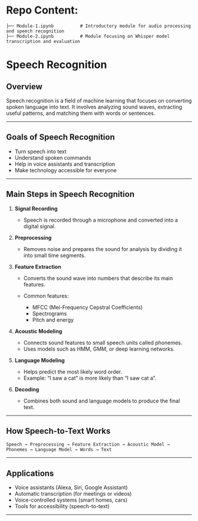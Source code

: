 # Repo Content:

```
├── Module-1.ipynb          # Introductory module for audio processing and speech recognition
├── Module-2.ipynb          # Module focusing on Whisper model transcription and evaluation
```

# Speech Recognition

## Overview

Speech recognition is a field of machine learning that focuses on converting spoken language into text.
It involves analyzing sound waves, extracting useful patterns, and matching them with words or sentences.

---

## Goals of Speech Recognition

* Turn speech into text
* Understand spoken commands
* Help in voice assistants and transcription
* Make technology accessible for everyone

---

## Main Steps in Speech Recognition

1. **Signal Recording**

   * Speech is recorded through a microphone and converted into a digital signal.

2. **Preprocessing**

   * Removes noise and prepares the sound for analysis by dividing it into small time segments.

3. **Feature Extraction**

   * Converts the sound wave into numbers that describe its main features.
   * Common features:

     * MFCC (Mel-Frequency Cepstral Coefficients)
     * Spectrograms
     * Pitch and energy

4. **Acoustic Modeling**

   * Connects sound features to small speech units called phonemes.
   * Uses models such as HMM, GMM, or deep learning networks.

5. **Language Modeling**

   * Helps predict the most likely word order.
   * Example: “I saw a cat” is more likely than “I saw cat a”.

6. **Decoding**

   * Combines both sound and language models to produce the final text.

---
## How Speech-to-Text Works

```
Speech → Preprocessing → Feature Extraction → Acoustic Model → Phonemes → Language Model → Words → Text
```

---
## Applications

* Voice assistants (Alexa, Siri, Google Assistant)
* Automatic transcription (for meetings or videos)
* Voice-controlled systems (smart homes, cars)
* Tools for accessibility (speech-to-text)

---
